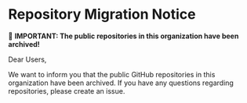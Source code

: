 # Repository Migration Notice

🚨 **IMPORTANT: The public repositories in this organization have been archived!**

Dear Users,

We want to inform you that the public GitHub repositories in this organization have been archived. If you have any questions regarding repositories, please create an issue.
